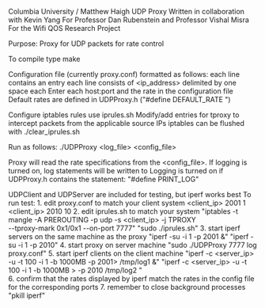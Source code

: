 Columbia University / Matthew Haigh
UDP Proxy
Written in collaboration with Kevin Yang 
For Professor Dan Rubenstein and Professor Vishal Misra
For the Wifi QOS Research Project

Purpose: Proxy for UDP packets for rate control

To compile type make

Configuration file (currently proxy.conf) formatted as follows:
    each line contains an entry
    each line consists of <ip_address> <port> <rate> delimited by one space each
Enter each host:port and the rate in the configuration file
Default rates are defined in UDPProxy.h ("#define DEFAULT_RATE <rate>")

Configure iptables rules use iprules.sh
Modify/add entries for tproxy to intercept packets from the applicable source IPs
iptables can be flushed with ./clear_iprules.sh

Run as follows:
./UDPProxy <port> <log_file> <config_file>

Proxy will read the rate specifications from the <config_file>.
If logging is turned on, log statements will be written to <log>
    Logging is turned on if UDPProxy.h contains the statement: 
        "#define PRINT_LOG"

UDPClient and UDPServer are included for testing, but iperf works best
To run test: 
    1. edit proxy.conf to match your client system
        <client_ip> 2001 1
        <client_ip> 2010 10
    2. edit iprules.sh to match your system
        "iptables -t mangle -A PREROUTING -p udp -s <client_ip> -j TPROXY \
            --tproxy-mark 0x1/0x1 --on-port 7777"
        "sudo ./iprules.sh"
    3. start iperf servers on the same machine as the proxy
        "iperf -su -i 1 -p 2001 &"
        "iperf -su -i 1 -p 2010"
    4. start proxy on server machine
        "sudo ./UDPProxy 7777 log proxy.conf"
    5. start iperf clients on the client machine
        "iperf -c <server_ip> -u -t 100 -i 1 -b 1000MB -p 2001> /tmp/log1 &"
        "iperf -c <server_ip> -u -t 100 -i 1 -b 1000MB > -p 2010 /tmp/log2 "\
    6. confirm that the rates displayed by iperf match the rates in the config
        file for the corresponding ports
    7. remember to close background processes
        "pkill iperf"


